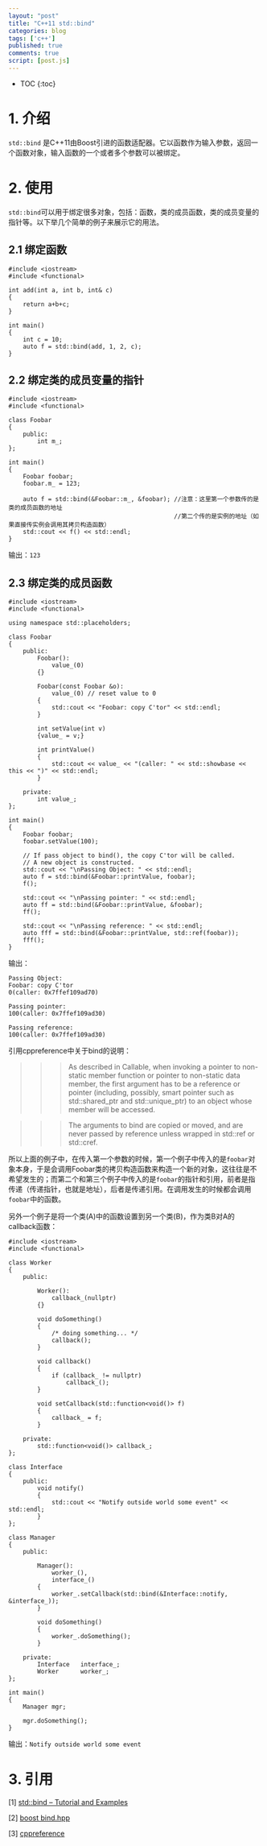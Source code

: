 ```yaml
---
layout: "post"
title: "C++11 std::bind"
categories: blog
tags: ['c++']
published: true
comments: true 
script: [post.js]
---
```


* TOC
{:toc}

# 1. 介绍

`std::bind` 是C++11由Boost引进的函数适配器。它以函数作为输入参数，返回一个函数对象，输入函数的一个或者多个参数可以被绑定。

# 2. 使用

`std::bind`可以用于绑定很多对象，包括：函数，类的成员函数，类的成员变量的指针等。以下举几个简单的例子来展示它的用法。

## 2.1 绑定函数

    #include <iostream>
    #include <functional>

    int add(int a, int b, int& c)
    {
        return a+b+c;
    }

    int main()
    {
        int c = 10;
        auto f = std::bind(add, 1, 2, c);
    }

## 2.2 绑定类的成员变量的指针

    #include <iostream>
    #include <functional>

    class Foobar
    {
        public:
            int m_;
    };

    int main()
    {
        Foobar foobar;
        foobar.m_ = 123;

        auto f = std::bind(&Foobar::m_, &foobar); //注意：这里第一个参数传的是类的成员函数的地址
                                                  //第二个传的是实例的地址（如果直接传实例会调用其拷贝构造函数）
        std::cout << f() << std::endl;
    }

输出：`123`

## 2.3 绑定类的成员函数

    #include <iostream>
    #include <functional>

    using namespace std::placeholders;

    class Foobar
    {
        public:
            Foobar():
                value_(0)
            {}

            Foobar(const Foobar &o):
                value_(0) // reset value to 0
            {
                std::cout << "Foobar: copy C'tor" << std::endl;
            }

            int setValue(int v)
            {value_ = v;}

            int printValue()
            {
                std::cout << value_ << "(caller: " << std::showbase << this << ")" << std::endl;
            }

        private:
            int value_;
    };

    int main()
    {
        Foobar foobar;
        foobar.setValue(100);

        // If pass object to bind(), the copy C'tor will be called.
        // A new object is constructed.
        std::cout << "\nPassing Object: " << std::endl;
        auto f = std::bind(&Foobar::printValue, foobar);
        f();

        std::cout << "\nPassing pointer: " << std::endl;
        auto ff = std::bind(&Foobar::printValue, &foobar);
        ff();

        std::cout << "\nPassing reference: " << std::endl;
        auto fff = std::bind(&Foobar::printValue, std::ref(foobar));
        fff();
    }


输出：

    Passing Object:
    Foobar: copy C'tor
    0(caller: 0x7ffef109ad70)

    Passing pointer:
    100(caller: 0x7ffef109ad30)

    Passing reference:
    100(caller: 0x7ffef109ad30)

引用cppreference中关于bind的说明：

>>> As described in Callable, when invoking a pointer to non-static member function or pointer to non-static data member, the first argument has to be a reference or pointer (including, possibly, smart pointer such as std::shared_ptr and std::unique_ptr) to an object whose member will be accessed.

>>> The arguments to bind are copied or moved, and are never passed by reference unless wrapped in std::ref or std::cref.

所以上面的例子中，在传入第一个参数的时候，第一个例子中传入的是`foobar`对象本身，于是会调用Foobar类的拷贝构造函数来构造一个新的对象，这往往是不希望发生的；而第二个和第三个例子中传入的是`foobar`的指针和引用，前者是指传递（传递指针，也就是地址），后者是传递引用。在调用发生的时候都会调用`foobar`中的函数。

另外一个例子是将一个类(A)中的函数设置到另一个类(B)，作为类B对A的callback函数：

    #include <iostream>
    #include <functional>

    class Worker
    {
        public:

            Worker():
                callback_(nullptr)
            {}

            void doSomething()
            {
                /* doing something... */
                callback();
            }

            void callback()
            {
                if (callback_ != nullptr)
                    callback_();
            }

            void setCallback(std::function<void()> f)
            {
                callback_ = f;
            }

        private:
            std::function<void()> callback_;
    };

    class Interface
    {
        public:
            void notify()
            {
                std::cout << "Notify outside world some event" << std::endl;
            }
    };

    class Manager
    {
        public:

            Manager():
                worker_(),
                interface_()
            {
                worker_.setCallback(std::bind(&Interface::notify, &interface_));
            }

            void doSomething()
            {
                worker_.doSomething();
            }

        private:
            Interface   interface_;
            Worker      worker_;
    };

    int main()
    {
        Manager mgr;

        mgr.doSomething();
    }

输出：`Notify outside world some event`


# 3. 引用

[1] [std::bind – Tutorial and Examples](http://thispointer.com/stdbind-tutorial-and-usage-details/)

[2] [boost bind.hpp](http://www.boost.org/doc/libs/1_49_0/libs/bind/bind.html)

[3] [cppreference](http://en.cppreference.com/w/cpp/utility/functional/bind)
